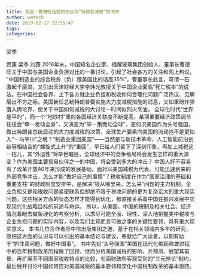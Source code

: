 ```yaml
---
title: 贾康：曹德旺话题的热议与“特朗普减税”的冲击
author: wetech
date: 2019-02-17 22:55:47
tags: 
categories: 
---
```

梁季
<!-- more -->
贾康
梁季
刘薇
2016年末，中国知名企业家、福耀玻璃集团创始人、董事长曹德旺关于中国与美国企业负担对比的一番讨论，引起了社会各方的关注和网上热议。
“中国制造业的综合税务（负）跟美国比的话高35%”，曹董事长此言，可谓一石激起千层浪，又引出天津财经大学李炜光教授关于中国企业面临“死亡税率”的说法。在中国社会各界、上下各方就企业负担和税收如何合理化问题广泛热议、见解层出不穷之际，美国新任总统特朗普要实施大力度减税措施的消息，又如重磅炸弹落入舆论界，使关于中国如何减税的大讨论一时间似烈火烹油。
全球化时代“世界是平的”，同一个“地球村”里的各国经济关联度不断提高，某项重要经济政策调节往往会“牵一发动全身”，又演变为“举一策而动全球”，更何况美国作为头号强国，做出特朗普总统启动的大力度减税的决策，全球生产要素向美国的流动岂不是更如入“一马平川”之境？“制造业重回美国”——当然是与新技术革命、人工智能前沿创新等相结合的“螺旋式上升”的“重回”，早已给人们留下了深刻印象，再加上减税这一招儿，其“外溢性”将举世瞩目，全球经济中的竞争格局将会发生怎样的重大演变？作为美国主要贸易伙伴之一的中国，将会受到多大的冲击？
中国人好不容易有了改革开放40年来形成的发展基础，面对以美国减税为代表、可能迅速到来的外部竞争冲击，怎么才能“做好自己的事情”？税收制度在作为“国家治理的基础和重要支柱”的财政制度安排中，是解决“钱从哪里来，怎么来”问题的主力机制，企业负担又是和税收问题紧密联系但却绝不限于税收问题的更为复杂宏大的重大现实问题，这些相关方面的状态怎样才能得到优化，都直接关系着中国在振兴发展中实现现代化战略目标的前途与命运。
所以，从美国、中国的税制及相关社会、经济情况着眼去做条理化的考察分析，以求尽可能全面、理性、深入地把握美中税收与企业负担问题的实际内容，以及我们主观而言可做之事的关键性要领，具有重大现实意义。
本书几位合作者应中信出版集团之邀，基于在相关领域内多年的研究，愿把这方面的认识与可以引出的基本结论与建议，奉献给广大读者，以期有助于“抓住真问题，做好中国事”。
书中先对“头号强国”美国在现代化崛起称雄过程中的百年税制改革历程做了回顾，继而分析美国减税的影响，并预测、展望其前景，再扩展至不同国家税收特点的比较，勾画财政所客观受到的“三元悖论”制约，最后展开讨论中国如何应对美国减税的基本要领和深化中国税制改革的基本思路。
 
 
